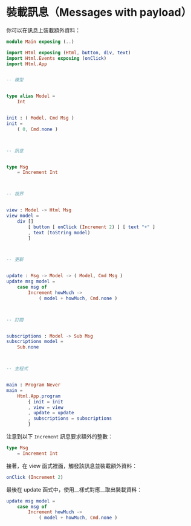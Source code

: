 # 裝載訊息（Messages with payload）

你可以在訊息上裝載額外資料：

```elm
module Main exposing (..)

import Html exposing (Html, button, div, text)
import Html.Events exposing (onClick)
import Html.App


-- 模型


type alias Model =
    Int


init : ( Model, Cmd Msg )
init =
    ( 0, Cmd.none )



-- 訊息


type Msg
    = Increment Int



-- 視界


view : Model -> Html Msg
view model =
    div []
        [ button [ onClick (Increment 2) ] [ text "+" ]
        , text (toString model)
        ]



-- 更新


update : Msg -> Model -> ( Model, Cmd Msg )
update msg model =
    case msg of
        Increment howMuch ->
            ( model + howMuch, Cmd.none )



-- 訂閱


subscriptions : Model -> Sub Msg
subscriptions model =
    Sub.none



-- 主程式


main : Program Never
main =
    Html.App.program
        { init = init
        , view = view
        , update = update
        , subscriptions = subscriptions
        }
```

注意到以下 `Increment` 訊息要求額外的整數：

```elm
type Msg
    = Increment Int
```

接著，在 view 函式裡面，觸發該訊息並裝載額外資料：

```elm
onClick (Increment 2)
```

最後在 update 函式中，使用__樣式對應__取出裝載資料： 

```elm
update msg model =
    case msg of
        Increment howMuch ->
            ( model + howMuch, Cmd.none )
```
